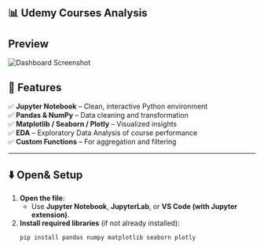 
## 📊 Udemy Courses Analysis 

## Preview  
![Dashboard Screenshot](Udemy_Dashboard.png)  

## 🔧 **Features**  
✅ **Jupyter Notebook** – Clean, interactive Python environment  
✅ **Pandas & NumPy** – Data cleaning and transformation  
✅ **Matplotlib / Seaborn / Plotly** – Visualized insights  
✅ **EDA** – Exploratory Data Analysis of course performance  
✅ **Custom Functions** – For aggregation and filtering  

---

## ⬇️ **Open& Setup**    
1. **Open the file**:  
   - Use **Jupyter Notebook**, **JupyterLab**, or **VS Code (with Jupyter extension)**.  
2. **Install required libraries** (if not already installed):  
   ```bash
   pip install pandas numpy matplotlib seaborn plotly
